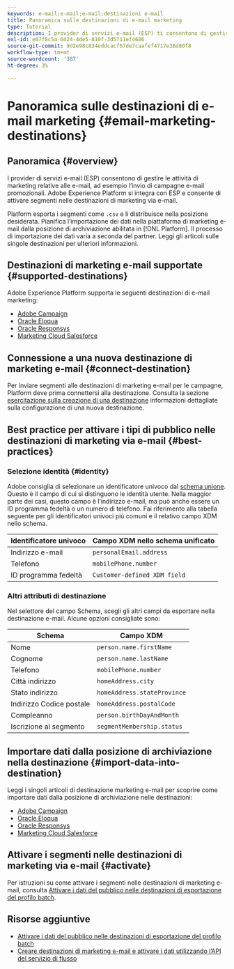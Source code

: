 ```yaml
---
keywords: e-mail;e-mail;e-mail;destinazioni e-mail
title: Panoramica sulle destinazioni di e-mail marketing
type: Tutorial
description: I provider di servizi e-mail (ESP) ti consentono di gestire le attività di marketing relative alle e-mail, ad esempio per l’invio di campagne e-mail promozionali.
exl-id: e07f8c5a-0424-4de5-810f-3d5711ef4606
source-git-commit: 9d2e98c834eddcacf67de7caafef4717e38d80f8
workflow-type: tm+mt
source-wordcount: '387'
ht-degree: 3%

---
```


# Panoramica sulle destinazioni di e-mail marketing {#email-marketing-destinations}

## Panoramica {#overview}

I provider di servizi e-mail (ESP) consentono di gestire le attività di marketing relative alle e-mail, ad esempio l’invio di campagne e-mail promozionali. Adobe Experience Platform si integra con ESP e consente di attivare segmenti nelle destinazioni di marketing via e-mail.

Platform esporta i segmenti come `.csv` e li distribuisce nella posizione desiderata. Pianifica l’importazione dei dati nella piattaforma di marketing e-mail dalla posizione di archiviazione abilitata in [!DNL Platform]. Il processo di importazione dei dati varia a seconda del partner. Leggi gli articoli sulle singole destinazioni per ulteriori informazioni.

## Destinazioni di marketing e-mail supportate {#supported-destinations}

Adobe Experience Platform supporta le seguenti destinazioni di e-mail marketing:

* [Adobe Campaign](adobe-campaign.md)
* [Oracle Eloqua](oracle-eloqua.md)
* [Oracle Responsys](oracle-responsys.md)
* [Marketing Cloud Salesforce](salesforce-marketing-cloud.md)

## Connessione a una nuova destinazione di marketing e-mail {#connect-destination}

Per inviare segmenti alle destinazioni di marketing e-mail per le campagne, Platform deve prima connettersi alla destinazione. Consulta la sezione [esercitazione sulla creazione di una destinazione](../../ui/connect-destination.md) informazioni dettagliate sulla configurazione di una nuova destinazione.

## Best practice per attivare i tipi di pubblico nelle destinazioni di marketing via e-mail {#best-practices}

### Selezione identità {#identity}

Adobe consiglia di selezionare un identificatore univoco dal [schema unione](../../../profile/home.md#profile-fragments-and-union-schemas). Questo è il campo di cui si distinguono le identità utente. Nella maggior parte dei casi, questo campo è l’indirizzo e-mail, ma può anche essere un ID programma fedeltà o un numero di telefono. Fai riferimento alla tabella seguente per gli identificatori univoci più comuni e il relativo campo XDM nello schema.

| Identificatore univoco | Campo XDM nello schema unificato |
|----------------- | ---------------------------|
| Indirizzo e-mail | `personalEmail.address` |
| Telefono | `mobilePhone.number` |
| ID programma fedeltà | `Customer-defined XDM field` |

### Altri attributi di destinazione

Nel selettore del campo Schema, scegli gli altri campi da esportare nella destinazione e-mail. Alcune opzioni consigliate sono:

| Schema | Campo XDM |
|------ | ---------|
| Nome | `person.name.firstName` |
| Cognome | `person.name.lastName` |
| Telefono | `mobilePhone.number` |
| Città indirizzo | `homeAddress.city` |
| Stato indirizzo | `homeAddress.stateProvince` |
| Indirizzo Codice postale | `homeAddress.postalCode` |
| Compleanno | `person.birthDayAndMonth` |
| Iscrizione al segmento | `segmentMembership.status` |

## Importare dati dalla posizione di archiviazione nella destinazione {#import-data-into-destination}

Leggi i singoli articoli di destinazione marketing e-mail per scoprire come importare dati dalla posizione di archiviazione nelle destinazioni:

* [Adobe Campaign](adobe-campaign.md)
* [Oracle Eloqua](oracle-eloqua.md)
* [Oracle Responsys](oracle-responsys.md)
* [Marketing Cloud Salesforce](salesforce-marketing-cloud.md)

## Attivare i segmenti nelle destinazioni di marketing via e-mail {#activate}

Per istruzioni su come attivare i segmenti nelle destinazioni di marketing e-mail, consulta [Attivare i dati del pubblico nelle destinazioni di esportazione del profilo batch](../../ui/activate-batch-profile-destinations.md).

## Risorse aggiuntive

* [Attivare i dati del pubblico nelle destinazioni di esportazione del profilo batch](../../ui/activate-batch-profile-destinations.md)
* [Creare destinazioni di marketing e-mail e attivare i dati utilizzando l’API del servizio di flusso](../../api/connect-activate-batch-destinations.md)
